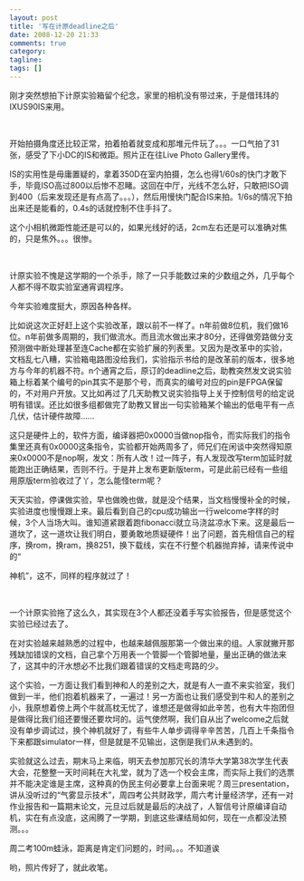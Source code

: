```yaml
---
layout: post
title: '写在计原deadline之后'
date: 2008-12-20 21:33
comments: true
category:
tagline:
tags: []
---
```


刚才突然想拍下计原实验箱留个纪念，家里的相机没有带过来，于是借玮玮的IXUS90IS来用。

 

开始拍摄角度还比较正常，拍着拍着就变成和那堆元件玩了。。。一口气拍了31张，感受了下小DC的IS和微距。照片正在往Live Photo Gallery里传。

IS的实用性是毋庸置疑的，拿着350D在室内拍摄，怎么也得1/60s的快门才敢下手，毕竟ISO高过800以后惨不忍睹。这回在中厅，光线不怎么好，只敢把ISO调到400（后来发现还是有点高了。。。），然后用慢快门配合IS来拍。1/6s的情况下拍出来还是能看的，0.4s的话就控制不住手抖了。

这个小相机微距性能还是可以的，如果光线好的话，2cm左右还是可以准确对焦的，只是焦外。。。很惨。

 

计原实验不愧是这学期的一个杀手，除了一只手能数过来的少数组之外，几乎每个人都不得不取实验室通宵调程序。

今年实验难度挺大，原因各种各样。

比如说这次正好赶上这个实验改革，跟以前不一样了。n年前做8位机，我们做16位。n年前做多周期的，我们做流水。而且流水做出来才80分，还得做旁路做分支预测做中断处理甚至连Cache都在实验扩展的列表里。又因为是改革中的实验，文档乱七八糟，实验箱电路图没给我们，实验指示书给的是改革前的版本，很多地方与今年的机器不符。n个通宵之后，原订的deadline之后，助教突然发文说实验箱上标着某个编号的pin其实不是那个号，而真实的编号对应的pin是FPGA保留的，不对用户开放。又比如再过了几天助教又说实验指导上关于控制信号的给定说明有错误。还比如很多组都做完了助教又冒出一句实验箱某个输出的低电平有一点几伏，估计硬件故障……

这只是硬件上的，软件方面，编译器把0x0000当做nop指令，而实际我们的指令集里还真有0x0000这条指令，实验都开始两周多了，师兄们在闲谈中突然得知原来0x0000不是nop啊，发文：所有人改！过一阵子，有人发现改写term加延时就能跑出正确结果，否则不行。于是井上发布更新版term，可是此前已经有一些组用原版term验收过了丫，怎么能怪term呢？

天天实验，停课做实验，早也做晚也做，就是没个结果，当文档慢慢补全的时候，实验进度也慢慢跟上来。最后看到自己的cpu成功输出一行welcome字样的时候，3个人当场大叫。谁知道紧跟着跑fibonacci就立马浇盆凉水下来。这是最后一道坎了，这一道坎让我们明白，要勇敢地质疑硬件！出了问题，首先相信自己的程序，换rom，换ram，换8251，换下载线，实在不行整个机器抛弃掉，请来传说中的“

神机”，这不，同样的程序就过了！

 

一个计原实验拖了这么久，其实现在3个人都还没着手写实验报告，但是感觉这个实验已经过去了。

在对实验越来越熟悉的过程中，也越来越佩服那第一个做出来的组。人家就撇开那残缺加错误的文档，自己拿个万用表一个管脚一个管脚地量，量出正确的做法来了，这其中的汗水想必不比我们跟着错误的文档走弯路的少。

这个实验，一方面让我们看到神和人的差别之大，就是有人一直不来实验室，我们做到一半，他们抱着机器来了，一遍过！另一方面也让我们感受到牛和人的差别之小，我原想着傍上两个牛就高枕无忧了，谁想还是做得如此辛苦，也有大牛抱团但是做得比我们组还要慢还要坎坷的。运气使然啊，我们自从出了welcome之后就没有单步调试过，换个神机就好了，有些牛人单步调得辛辛苦苦，几百上千条指令下来都跟simulator一样，但是就是不见输出，这倒是我们从未遇到的。

实验就这么过去，期末马上来临，明天去参加那冗长的清华大学第38次学生代表大会，花整整一天时间耗在大礼堂，就为了选一个校会主席，而实际上我们的选票并不能决定谁是主席，这种真的伪民主何必要拿上台面来呢？周三presentation，讲从没听过的“气雾显示技术”，周四考公共财政学，周六考计量经济学，还有一对作业报告和一篇期末论文，元旦过后就是最后的决战了，人智信号计原编译自动机，实在有点没底，这闹腾了一学期，到底这些课结局如何，现在一点都没法预测。。。

周二考100m蛙泳，距离是肯定们问题的，时间。。。不知道诶

哟，照片传好了，就此收笔。

